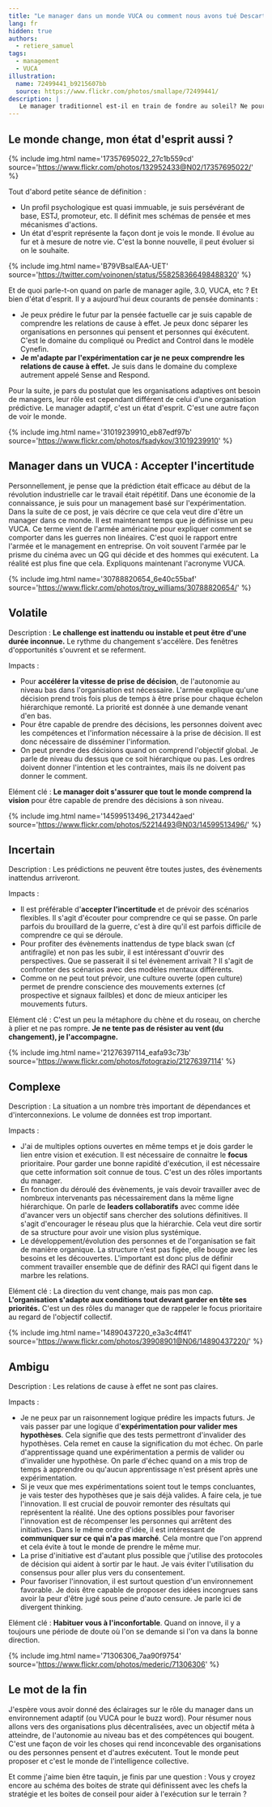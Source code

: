 ```yaml
---
title: "Le manager dans un monde VUCA ou comment nous avons tué Descartes "
lang: fr
hidden: true
authors:
  - retiere_samuel
tags:
  - management
  - VUCA
illustration:
  name: 72499441_b9215607bb
  source: https://www.flickr.com/photos/smallape/72499441/
description: |
   Le manager traditionnel est-il en train de fondre au soleil? Ne pourrait-on pas plutôt parler d'adaptation nécessaire aux changements (climatiques)? Je me propose de vous donner ma vision du manager de demain.
---
```



## Le monde change, mon état d'esprit aussi ?

{% include img.html
    name='17357695022_27c1b559cd'
    source='https://www.flickr.com/photos/132952433@N02/17357695022/'
%}

Tout d'abord petite séance de définition :
- Un profil psychologique est quasi immuable, je suis persévérant de base, ESTJ, promoteur, etc. Il définit mes schémas de pensée et mes mécanismes d'actions.
- Un état d'esprit représente la façon dont je vois le monde. Il évolue au fur et à mesure de notre vie. C'est la bonne nouvelle, il peut évoluer si on le souhaite.

{% include img.html
    name='B79VBsaIEAA-UET'
    source='https://twitter.com/voinonen/status/558258366498488320'
%}

Et de quoi parle-t-on quand on parle de manager agile, 3.0, VUCA, etc ? Et bien d'état d'esprit. Il y a aujourd'hui deux courants de pensée dominants :
- Je peux prédire le futur par la pensée factuelle car je suis capable de comprendre les relations de cause à effet. Je peux donc séparer les organisations en personnes qui pensent et personnes qui éxécutent. C'est le domaine du compliqué ou Predict and Control dans le modèle Cynefin.
- **Je m'adapte par l'expérimentation car je ne peux comprendre les relations de cause à effet.** Je suis dans le domaine du complexe autrement appelé Sense and Respond.

Pour la suite, je pars du postulat que les organisations adaptives ont besoin de managers, leur rôle est cependant différent de celui d'une organisation prédictive. Le manager adaptif, c'est un état d'esprit. C'est une autre façon de voir le monde.


{% include img.html
    name='31019239910_eb87edf97b'
    source='https://www.flickr.com/photos/fsadykov/31019239910'
%}

## Manager dans un VUCA : Accepter l'incertitude

Personnellement, je pense que la prédiction était efficace au début de la révolution industrielle car le travail était répétitif. Dans une économie de la connaissance, je suis pour un management basé sur l'expérimentation. Dans la suite de ce post, je vais décrire ce que cela veut dire d'être un manager dans ce monde. Il est maintenant temps que je définisse un peu VUCA. Ce terme vient de l'armée américaine pour expliquer comment se comporter dans les guerres non linéaires. C'est quoi le rapport entre l'armée et le management en entreprise. On voit souvent l'armée par le prisme du cinéma avec un QG qui décide et des hommes qui exécutent. La réalité est plus fine que cela. Expliquons maintenant l'acronyme VUCA.


{% include img.html
    name='30788820654_6e40c55baf'
    source='https://www.flickr.com/photos/troy_williams/30788820654/'
%}

## Volatile

Description : **Le challenge est inattendu ou instable et peut être d'une durée inconnue.** Le rythme du changement s'accélère. Des fenêtres d'opportunités s'ouvrent et se referment.

Impacts :
- Pour **accélérer la vitesse de prise de décision**, de l'autonomie au niveau bas dans l'organisation est nécessaire. L'armée explique qu'une décision prend trois fois plus de temps à être prise pour chaque échelon hiérarchique remonté. La priorité est donnée à une demande venant d'en bas.
- Pour être capable de prendre des décisions, les personnes doivent avec les compétences et l'information nécessaire à la prise de décision. Il est donc nécessaire de disséminer l'information.
- On peut prendre des décisions quand on comprend l'objectif global. Je parle de niveau du dessus que ce soit hiérarchique ou pas. Les ordres doivent donner l'intention et les contraintes, mais ils ne doivent pas donner le comment.

Elément clé : **Le manager doit s'assurer que tout le monde comprend la vision** pour être capable de prendre des décisions à son niveau.


{% include img.html
    name='14599513496_2173442aed'
    source='https://www.flickr.com/photos/52214493@N03/14599513496/'
%}

## Incertain

Description : Les prédictions ne peuvent être toutes justes, des évènements inattendus arriveront.

Impacts :
- Il est préférable d'**accepter l'incertitude** et de prévoir des scénarios flexibles. Il s'agit d'écouter pour comprendre ce qui se passe. On parle parfois du brouillard de la guerre, c'est à dire qu'il est parfois difficile de comprendre ce qui se déroule.
- Pour profiter des évènements inattendus de type black swan (cf antifragile) et non pas les subir, il est intéressant d'ouvrir des perspectives. Que se passerait il si tel évènement arrivait ? Il s'agit de confronter des scénarios avec des modèles mentaux différents.
- Comme on ne peut tout prévoir, une culture ouverte (open culture) permet de prendre conscience des mouvements externes (cf prospective et signaux failbles) et donc de mieux anticiper les mouvements futurs.

Elément clé : C'est un peu la métaphore du chène et du roseau, on cherche à plier et ne pas rompre. **Je ne tente pas de résister au vent (du changement), je l'accompagne.**


{% include img.html
    name='21276397114_eafa93c73b'
    source='https://www.flickr.com/photos/fotograzio/21276397114'
%}

## Complexe

Description : La situation a un nombre très important de dépendances et d'interconnexions. Le volume de données est trop important.

Impacts :
- J'ai de multiples options ouvertes en même temps et je dois garder le lien entre vision et exécution. Il est nécessaire de connaitre le **focus** prioritaire. Pour garder une bonne rapidité d'exécution, il est nécessaire que cette information soit connue de tous. C'est un des rôles importants du manager.
- En fonction du déroulé des évènements, je vais devoir travailler avec de nombreux intervenants pas nécessairement dans la même ligne hiérarchique. On parle de **leaders collaboratifs** avec comme idée d'avancer vers un objectif sans chercher des solutions définitives. Il s'agit d'encourager le réseau plus que la hiérarchie. Cela veut dire sortir de sa structure pour avoir une vision plus systémique.
- Le développement/évolution des personnes et de l'organisation se fait de manière organique. La structure n'est pas figée, elle bouge avec les besoins et les découvertes. L'important est donc plus de définir comment travailler ensemble que de définir des RACI qui figent dans le marbre les relations.

Elément clé : La direction du vent change, mais pas mon cap. **L'organisation s'adapte aux conditions tout devant garder en tête ses priorités.** C'est un des rôles du manager que de rappeler le focus prioritaire au regard de l'objectif collectif.


{% include img.html
    name='14890437220_e3a3c4ff41'
    source='https://www.flickr.com/photos/39908901@N06/14890437220/'
%}

## Ambigu

Description : Les relations de cause à effet ne sont pas claires.

Impacts :
- Je ne peux par un raisonnement logique prédire les impacts futurs. Je vais passer par une logique d'**expérimentation pour valider mes hypothèses**. Cela signifie que des tests permettront d'invalider des hypothèses. Cela remet en cause la signification du mot échec. On parle d'apprentissage quand une expérimentation a permis de valider ou d'invalider une hypothèse. On parle d'échec quand on a mis trop de temps à apprendre ou qu'aucun apprentissage n'est présent après une expérimentation.
- Si je veux que mes expérimentations soient tout le temps concluantes, je vais tester des hypothèses que je sais déjà valides. A faire cela, je tue l'innovation. Il est crucial de pouvoir remonter des résultats qui représentent la réalité. Une des options possibles pour favoriser l'innovation est de récompenser les personnes qui arrêtent des initiatives. Dans le même ordre d'idée, il est intéressant de **communiquer sur ce qui n'a pas marché**. Cela montre que l'on apprend et cela évite à tout le monde de prendre le même mur.
- La prise d'initiative est d'autant plus possible que j'utilise des protocoles de décision qui aident à sortir par le haut. Je vais éviter l'utilisation du consensus pour aller plus vers du consentement.
- Pour favoriser l'innovation, il est surtout question d'un environnement favorable. Je dois être capable de proposer des idées incongrues sans avoir la peur d'être jugé sous peine d'auto censure. Je parle ici de divergent thinking.

Elément clé : **Habituer vous à l'inconfortable**. Quand on innove, il y a toujours une période de doute où l'on se demande si l'on va dans la bonne direction.


{% include img.html
    name='71306306_7aa90f9754'
    source='https://www.flickr.com/photos/mederic/71306306'
%}

## Le mot de la fin
J'espère vous avoir donné des éclairages sur le rôle du manager dans un environnement adaptif (ou VUCA pour le buzz word). Pour résumer nous allons vers des organisations plus décentralisées, avec un objectif méta à atteindre, de l'autonomie au niveau bas et des compétences qui bougent. C'est une façon de voir les choses qui rend inconcevable des organisations ou des personnes pensent et d'autres exécutent. Tout le monde peut proposer et c'est le monde de l'intelligence collective.

Et comme j'aime bien être taquin, je finis par une question : Vous y croyez encore au schéma des boites de strate qui définissent avec les chefs la stratégie et les boites de conseil pour aider à l'exécution sur le terrain ?
